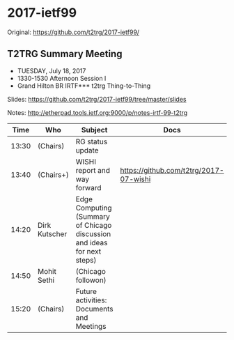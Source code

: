 # 2017-ietf99

Original: <https://github.com/t2trg/2017-ietf99/>

## T2TRG Summary Meeting


* TUESDAY, July 18, 2017
* 1330-1530  Afternoon Session I
* Grand Hilton BR	IRTF***	t2trg	Thing-to-Thing

Slides: https://github.com/t2trg/2017-ietf99/tree/master/slides

Notes: http://etherpad.tools.ietf.org:9000/p/notes-irtf-99-t2trg

|  Time | Who           | Subject                                                                 | Docs                                     |
|-------|---------------|-------------------------------------------------------------------------|------------------------------------------|
| 13:30 | (Chairs)      | RG status update                                                        |                                          |
| 13:40 | (Chairs+)     | WISHI report and way forward                                            | <https://github.com/t2trg/2017-07-wishi> |
| 14:20 | Dirk Kutscher | Edge Computing (Summary of Chicago discussion and ideas for next steps) |                                          |
| 14:50 | Mohit Sethi   | (Chicago followon)                                                      |                                          |
| 15:20 | (Chairs)      | Future activities: Documents and Meetings                               |                                          |
